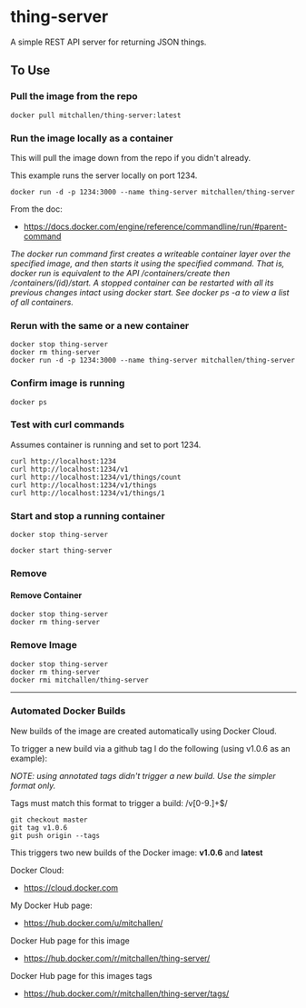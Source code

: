 # thing-server

A simple REST API server for returning JSON things.

## To Use

### Pull the image from the repo

    docker pull mitchallen/thing-server:latest

### Run the image locally as a container

This will pull the image down from the repo if you didn't already.

This example runs the server locally on port 1234.

    docker run -d -p 1234:3000 --name thing-server mitchallen/thing-server

From the doc:

* https://docs.docker.com/engine/reference/commandline/run/#parent-command

*The docker run command first creates a writeable container layer over the specified image, and then starts it using the specified command. That is, docker run is equivalent to the API /containers/create then /containers/(id)/start. A stopped container can be restarted with all its previous changes intact using docker start. See docker ps -a to view a list of all containers.*

### Rerun with the same or a new container

    docker stop thing-server
    docker rm thing-server
    docker run -d -p 1234:3000 --name thing-server mitchallen/thing-server

### Confirm image is running

    docker ps

### Test with curl commands

Assumes container is running and set to port 1234.

    curl http://localhost:1234
    curl http://localhost:1234/v1 
    curl http://localhost:1234/v1/things/count
    curl http://localhost:1234/v1/things
    curl http://localhost:1234/v1/things/1

### Start and stop a running container

    docker stop thing-server

    docker start thing-server

### Remove

#### Remove Container

    docker stop thing-server
    docker rm thing-server

### Remove Image

    docker stop thing-server
    docker rm thing-server
    docker rmi mitchallen/thing-server

* * *

### Automated Docker Builds

New builds of the image are created automatically using Docker Cloud.

To trigger a new build via a github tag I do the following (using v1.0.6 as an example):

*NOTE: using annotated tags didn't trigger a new build. Use the simpler format only.*

Tags must match this format to trigger a build: /v[0-9.]+$/ 

    git checkout master
    git tag v1.0.6
    git push origin --tags

This triggers two new builds of the Docker image: __v1.0.6__ and __latest__

Docker Cloud:

* https://cloud.docker.com

My Docker Hub page:

* https://hub.docker.com/u/mitchallen/

Docker Hub page for this image

* https://hub.docker.com/r/mitchallen/thing-server/

Docker Hub page for this images tags

* https://hub.docker.com/r/mitchallen/thing-server/tags/
